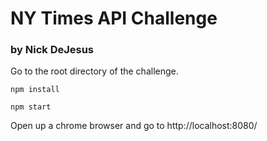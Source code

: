 # NY Times API Challenge
### by Nick DeJesus

Go to the root directory of the challenge. 

`npm install`

`npm start`

Open up a chrome browser and go to http://localhost:8080/